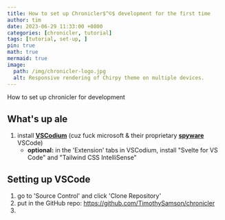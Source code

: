 ```yaml
---
title: How to set up Chronicler$^©$ development for the first time
author: tim
date: 2023-06-29 11:33:00 +0800
categories: [chronicler, tutorial]
tags: [tutorial, set-up, ]
pin: true
math: true
mermaid: true
image:
  path: /img/chronicler-logo.jpg
  alt: Responsive rendering of Chirpy theme on multiple devices.
---
```


How to set up chronicler for development

## What's up ale

1. install [**VSCodium**](https://vscodium.com/) (cuz fuck microsoft & their proprietary [**spyware**](https://www.youtube.com/watch?v=iq6hbY_fzYg) VSCode)
   - **optional:** in the 'Extension' tabs in VSCodium, install "Svelte for VS Code" and "Tailwind CSS IntelliSense"
   
## Setting up VSCode
1. go to 'Source Control' and click 'Clone Repository'
2. put in the GitHub repo: <https://github.com/TimothySamson/chronicler>
3. 


